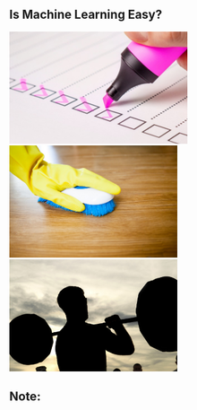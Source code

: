 ## Is Machine Learning Easy?

<img src="images/survey.jpg" class="fragment" style="height: 200px"/>
<img src="images/cleaning.jpg" class="fragment" style="height: 200px"/>
<img src="images/training.jpg" class="fragment" style="height: 200px"/>

Note:
 - 
 